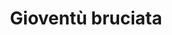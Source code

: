 ---
layout: post
title: Gioventù bruciata
director: Nicholas Ray
year: 1955
cover: https://images.mubicdn.net/images/film/965/cache-8490-1573098423/image-w1280.jpg
---